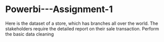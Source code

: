 # Powerbi---Assignment-1
Here is the dataset of a store, which has branches all over the world. The stakeholders require the detailed report on their sale transaction. Perform the basic data cleaning
